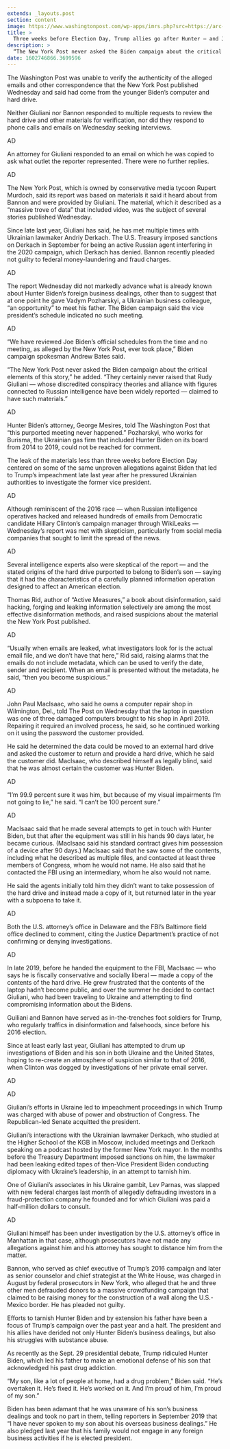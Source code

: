 ```yaml
--- 
extends: _layouts.post 
section: content 
image: https://www.washingtonpost.com/wp-apps/imrs.php?src=https://arc-anglerfish-washpost-prod-washpost.s3.amazonaws.com/public/LDHVJAAOQUI6XADUB2KDVEN7BA.jpg&w=1440 
title: > 
  Three weeks before Election Day, Trump allies go after Hunter — and Joe — Biden 
description: > 
  “The New York Post never asked the Biden campaign about the critical elements of this story,” he added.He said he determined the data could be moved to an external hard drive and asked the customer to return and provide a hard drive, which he said the customer did.MacIsaac, who described himself as legally blind, said that he was almost certain the customer was Hunter Biden.The president and his allies have derided not only Hunter Biden’s business dealings, but also his struggles with substance abuse.As recently as the Sept. 29 presidential debate, Trump ridiculed Hunter Biden, which led his father to make an emotional defense of his son that acknowledged his past drug addiction. 
date: 1602746866.3699596 
--- 
```

The Washington Post was unable to verify the authenticity of the alleged emails and other correspondence that the New York Post published Wednesday and said had come from the younger Biden’s computer and hard drive.

Neither Giuliani nor Bannon responded to multiple requests to review the hard drive and other materials for verification, nor did they respond to phone calls and emails on Wednesday seeking interviews.

AD

An attorney for Giuliani responded to an email on which he was copied to ask what outlet the reporter represented. There were no further replies.

AD

The New York Post, which is owned by conservative media tycoon Rupert Murdoch, said its report was based on materials it said it heard about from Bannon and were provided by Giuliani. The material, which it described as a “massive trove of data” that included video, was the subject of several stories published Wednesday.

Since late last year, Giuliani has said, he has met multiple times with Ukrainian lawmaker Andriy Derkach. The U.S. Treasury imposed sanctions on Derkach in September for being an active Russian agent interfering in the 2020 campaign, which Derkach has denied. Bannon recently pleaded not guilty to federal money-laundering and fraud charges.

AD

The report Wednesday did not markedly advance what is already known about Hunter Biden’s foreign business dealings, other than to suggest that at one point he gave Vadym Pozharskyi, a Ukrainian business colleague, “an opportunity” to meet his father. The Biden campaign said the vice president’s schedule indicated no such meeting.

AD

“We have reviewed Joe Biden’s official schedules from the time and no meeting, as alleged by the New York Post, ever took place,” Biden campaign spokesman Andrew Bates said.

“The New York Post never asked the Biden campaign about the critical elements of this story,” he added. “They certainly never raised that Rudy Giuliani — whose discredited conspiracy theories and alliance with figures connected to Russian intelligence have been widely reported — claimed to have such materials.”

AD

Hunter Biden’s attorney, George Mesires, told The Washington Post that “this purported meeting never happened.” Pozharskyi, who works for Burisma, the Ukrainian gas firm that included Hunter Biden on its board from 2014 to 2019, could not be reached for comment.

The leak of the materials less than three weeks before Election Day centered on some of the same unproven allegations against Biden that led to Trump’s impeachment late last year after he pressured Ukrainian authorities to investigate the former vice president.

AD

Although reminiscent of the 2016 race — when Russian intelligence operatives hacked and released hundreds of emails from Democratic candidate Hillary Clinton’s campaign manager through WikiLeaks — Wednesday’s report was met with skepticism, particularly from social media companies that sought to limit the spread of the news.

AD

Several intelligence experts also were skeptical of the report — and the stated origins of the hard drive purported to belong to Biden’s son — saying that it had the characteristics of a carefully planned information operation designed to affect an American election.

Thomas Rid, author of “Active Measures,” a book about disinformation, said hacking, forging and leaking information selectively are among the most effective disinformation methods, and raised suspicions about the material the New York Post published.

AD

“Usually when emails are leaked, what investigators look for is the actual email file, and we don’t have that here,” Rid said, raising alarms that the emails do not include metadata, which can be used to verify the date, sender and recipient. When an email is presented without the metadata, he said, “then you become suspicious.”

AD

John Paul MacIsaac, who said he owns a computer repair shop in Wilmington, Del., told The Post on Wednesday that the laptop in question was one of three damaged computers brought to his shop in April 2019. Repairing it required an involved process, he said, so he continued working on it using the password the customer provided.

He said he determined the data could be moved to an external hard drive and asked the customer to return and provide a hard drive, which he said the customer did. MacIsaac, who described himself as legally blind, said that he was almost certain the customer was Hunter Biden.

AD

“I’m 99.9 percent sure it was him, but because of my visual impairments I’m not going to lie,” he said. “I can’t be 100 percent sure.”

AD

MacIsaac said that he made several attempts to get in touch with Hunter Biden, but that after the equipment was still in his hands 90 days later, he became curious. (MacIsaac said his standard contract gives him possession of a device after 90 days.) MacIsaac said that he saw some of the contents, including what he described as multiple files, and contacted at least three members of Congress, whom he would not name. He also said that he contacted the FBI using an intermediary, whom he also would not name.

He said the agents initially told him they didn’t want to take possession of the hard drive and instead made a copy of it, but returned later in the year with a subpoena to take it.

AD

Both the U.S. attorney’s office in Delaware and the FBI’s Baltimore field office declined to comment, citing the Justice Department’s practice of not confirming or denying investigations.

AD

In late 2019, before he handed the equipment to the FBI, ­MacIsaac — who says he is fiscally conservative and socially liberal — made a copy of the contents of the hard drive. He grew frustrated that the contents of the laptop hadn’t become public, and over the summer he decided to contact Giuliani, who had been traveling to Ukraine and attempting to find compromising information about the Bidens.

Guiliani and Bannon have served as in-the-trenches foot soldiers for Trump, who regularly traffics in disinformation and falsehoods, since before his 2016 election.

Since at least early last year, Giuliani has attempted to drum up investigations of Biden and his son in both Ukraine and the United States, hoping to re-create an atmosphere of suspicion similar to that of 2016, when Clinton was dogged by investigations of her private email server.

AD

AD

Giuliani’s efforts in Ukraine led to impeachment proceedings in which Trump was charged with abuse of power and obstruction of Congress. The Republican-led Senate acquitted the president.

Giuliani’s interactions with the Ukrainian lawmaker Derkach, who studied at the Higher School of the KGB in Moscow, included meetings and Derkach speaking on a podcast hosted by the former New York mayor. In the months before the Treasury Department imposed sanctions on him, the lawmaker had been leaking edited tapes of then-Vice President Biden conducting diplomacy with Ukraine’s leadership, in an attempt to tarnish him.

One of Giuliani’s associates in his Ukraine gambit, Lev Parnas, was slapped with new federal charges last month of allegedly defrauding investors in a fraud-protection company he founded and for which Giuliani was paid a half-million dollars to consult.

AD

Giuliani himself has been under investigation by the U.S. attorney’s office in Manhattan in that case, although prosecutors have not made any allegations against him and his attorney has sought to distance him from the matter.

Bannon, who served as chief executive of Trump’s 2016 campaign and later as senior counselor and chief strategist at the White House, was charged in August by federal prosecutors in New York, who alleged that he and three other men defrauded donors to a massive crowdfunding campaign that claimed to be raising money for the construction of a wall along the U.S.-Mexico border. He has pleaded not guilty.

Efforts to tarnish Hunter Biden and by extension his father have been a focus of Trump’s campaign over the past year and a half. The president and his allies have derided not only Hunter Biden’s business dealings, but also his struggles with substance abuse.

As recently as the Sept. 29 presidential debate, Trump ridiculed Hunter Biden, which led his father to make an emotional defense of his son that acknowledged his past drug addiction.

“My son, like a lot of people at home, had a drug problem,” Biden said. “He’s overtaken it. He’s fixed it. He’s worked on it. And I’m proud of him, I’m proud of my son.”

Biden has been adamant that he was unaware of his son’s business dealings and took no part in them, telling reporters in September 2019 that “I have never spoken to my son about his overseas business dealings.” He also pledged last year that his family would not engage in any foreign business activities if he is elected president.